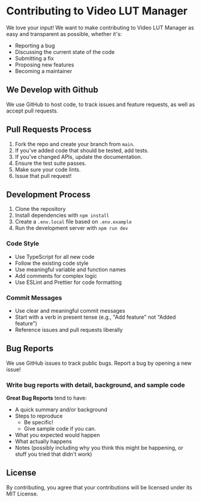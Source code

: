 # Contributing to Video LUT Manager

We love your input! We want to make contributing to Video LUT Manager as easy and transparent as possible, whether it's:

- Reporting a bug
- Discussing the current state of the code
- Submitting a fix
- Proposing new features
- Becoming a maintainer

## We Develop with Github

We use GitHub to host code, to track issues and feature requests, as well as accept pull requests.

## Pull Requests Process

1. Fork the repo and create your branch from `main`.
2. If you've added code that should be tested, add tests.
3. If you've changed APIs, update the documentation.
4. Ensure the test suite passes.
5. Make sure your code lints.
6. Issue that pull request!

## Development Process

1. Clone the repository
2. Install dependencies with `npm install`
3. Create a `.env.local` file based on `.env.example`
4. Run the development server with `npm run dev`

### Code Style

- Use TypeScript for all new code
- Follow the existing code style
- Use meaningful variable and function names
- Add comments for complex logic
- Use ESLint and Prettier for code formatting

### Commit Messages

- Use clear and meaningful commit messages
- Start with a verb in present tense (e.g., "Add feature" not "Added feature")
- Reference issues and pull requests liberally

## Bug Reports

We use GitHub issues to track public bugs. Report a bug by opening a new issue!

### Write bug reports with detail, background, and sample code

**Great Bug Reports** tend to have:

- A quick summary and/or background
- Steps to reproduce
  - Be specific!
  - Give sample code if you can.
- What you expected would happen
- What actually happens
- Notes (possibly including why you think this might be happening, or stuff you tried that didn't work)

## License

By contributing, you agree that your contributions will be licensed under its MIT License.

